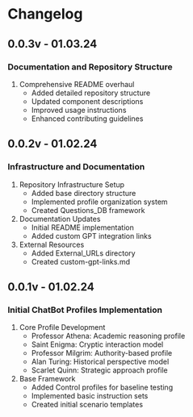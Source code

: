 # Changelog

## 0.0.3v - 01.03.24

### Documentation and Repository Structure

1. Comprehensive README overhaul
   - Added detailed repository structure
   - Updated component descriptions
   - Improved usage instructions
   - Enhanced contributing guidelines

## 0.0.2v - 01.02.24

### Infrastructure and Documentation

1. Repository Infrastructure Setup
   - Added base directory structure
   - Implemented profile organization system
   - Created Questions_DB framework
2. Documentation Updates
   - Initial README implementation
   - Added custom GPT integration links
3. External Resources
   - Added External_URLs directory
   - Created custom-gpt-links.md

## 0.0.1v - 01.02.24

### Initial ChatBot Profiles Implementation

1. Core Profile Development
   - Professor Athena: Academic reasoning profile
   - Saint Enigma: Cryptic interaction model
   - Professor Milgrim: Authority-based profile
   - Alan Turing: Historical perspective model
   - Scarlet Quinn: Strategic approach profile
2. Base Framework
   - Added Control profiles for baseline testing
   - Implemented basic instruction sets
   - Created initial scenario templates
